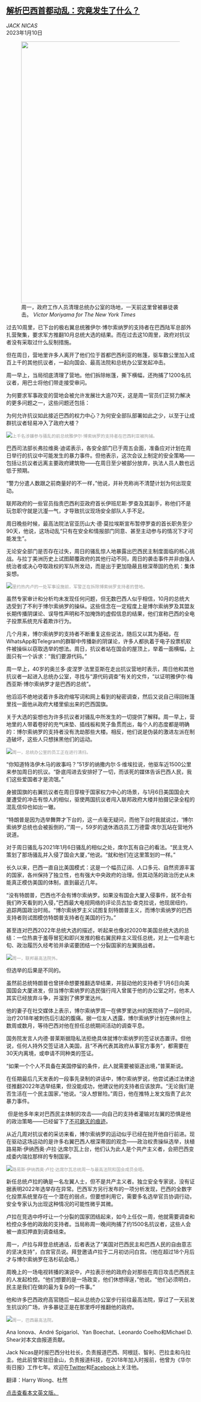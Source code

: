 <!--1673345223000-->
[解析巴西首都动乱：究竟发生了什么？](https://cn.nytimes.com/world/20230110/brazil-riots-bolsonaro-conspiracy-theories/)
------

<address>JACK NICAS</address><time pudate="2023-01-10 05:48:54" datetime="2023-01-10 05:48:54">2023年1月10日</time><figure><img src="https://images.weserv.nl/?url=static01.nyt.com/images/2023/01/09/world/09brazil/09brazil-master1050.jpg" width="1050" height="700"><figcaption>周一，政府工作人员清理总统办公室的场地，一天前这里曾被暴徒袭击。 <cite>Victor Moriyama for The New York Times</cite></figcaption></figure><section><p>过去10周里，已下台的极右翼总统雅伊尔·博尔索纳罗的支持者在巴西陆军总部外扎营聚集，要求军方推翻10月总统大选的结果。而在过去这10周里，政府对抗议者没有采取过什么反制措施。</p><p>但在周日，营地里许多人离开了他们位于首都巴西利亚的帐篷，驱车数公里加入成百上千的其他抗议者，一起向国会、最高法院和总统办公室发起冲击。</p><p>周一早上，当局彻底清理了营地。他们拆除帐篷，撕下横幅，还拘捕了1200名抗议者，用巴士将他们带走接受审问。</p><p>为何要求军事政变的营地会被允许发展壮大逾70天，这是周一官员们正努力解决的更多问题之一，这些问题还包括：</p><p>为何允许抗议如此接近巴西的权力中心？为何安全部队部署如此之少，以至于让成群抗议者轻易冲入了政府大楼？</p><p><img src="https://images.weserv.nl/?url=static01.nyt.com/images/2023/01/09/world/09brazil-02/09brazil-02-master1050.jpg"><small style="color: #999;">上千名涉嫌参与骚乱的前总统雅伊尔·博索纳罗的支持者在巴西利亚被拘捕。</small></p><p>巴西司法部长弗拉维奥·迪诺表示，各安全部门已于周五会面，准备应对计划在周日举行的抗议中可能发生的暴力事件。但他表示，这次会议上制定的安全策略——包括让抗议者远离主要政府建筑物——在周日至少被部分放弃，执法人员人数也远低于预期。</p><p>“警力分遣人数跟之前商量好的不一样，”他说，并补充称尚不清楚计划为何出现变动。</p><p>联邦政府的一些官员指责巴西利亚政府首长伊班尼斯·罗查及其副手，称他们不是玩忽职守就是沆瀣一气，才导致抗议现场安全部队人手不足。</p><p>周日晚些时候，最高法院法官亚历山大·德·莫拉埃斯宣布暂停罗查的首长职务至少90天，他说，这场动乱“只有在安全和情报部门同意、甚至主动参与的情况下才可能发生”。</p><p>无论安全部门是否存在过失，周日的骚乱惊人地暴露出巴西民主制度面临的核心挑战。与拉丁美洲历史上试图颠覆政府的其他行动不同，周日的袭击事件并非由强人统治者或决心夺取政权的军队所发动，而是出于更加隐蔽且根深蒂固的危机：集体妄想。</p><p><img src="https://images.weserv.nl/?url=static01.nyt.com/images/2023/01/09/world/09brazil-03/09brazil-03-master1050.jpg"><small style="color: #999;">里约热内卢的一处军事设施前，军警正在拆除博索纳罗支持者的营地。</small></p><p>虽然专家审计和分析均未发现任何问题，但无数巴西人似乎相信，10月的总统大选受到了不利于博尔索纳罗的操纵。这些信念在一定程度上是博尔索纳罗及其盟友长期传播阴谋论、误导性声明和不加掩饰的虚假信息的结果，他们宣称巴西的全电子投票系统充斥着欺诈行为。</p><p>几个月来，博尔索纳罗的支持者不断重复这些说法，随后又以其为基础，在WhatsApp和Telegram的群聊中传播新的阴谋论，许多人都执着于电子投票机软件被操纵以窃取选举的想法。周日，抗议者站在国会的屋顶上，举着一面横幅，上面只有一个诉求：“我们要源代码。”</p><p>周一早上，40岁的奥兰多·皮涅罗·法里亚斯在走出抗议营地时表示，周日他和其他抗议者一起进入总统办公室，寻找与“源代码调查”有关的文件，“以证明雅伊尔·梅西亚斯·博尔索纳罗才是巴西的总统”。</p><p>他滔滔不绝地说着许多政府缩写词和网上看到的秘密调查，然后又说自己得回帐篷里找一面他从政府大楼里偷出来的巴西国旗。</p><p>关于大选的妄想也为许多抗议者对骚乱中所发生的一切提供了解释。周一早上，营地里的人带着卷好的充气床垫、插线板和凳子鱼贯而出，每个人的态度都是明确的：博尔索纳罗的支持者没有洗劫那些大楼。相反，他们说是伪装的激进左派在制造破坏，这些人只想抹黑他们的运动。</p><p><img src="https://images.weserv.nl/?url=static01.nyt.com/images/2023/01/09/world/09brazil-04/09brazil-04-master1050.jpg"><small style="color: #999;">周一，总统办公室的员工正在进行清扫。</small></p><p>“你知道特洛伊木马的故事吗？”51岁的纳撒内尔·S·维埃拉说，他驱车近1500公里来参加周日的抗议。“卧底闯进去安排好了一切，而该死的媒体告诉巴西人民，我们这些爱国者才是流氓。”</p><p>身披国旗的右翼抗议者在周日穿梭于国家权力中心的场景，与1月6日美国国会大厦遭受的冲击有惊人的相似，驱使两国抗议者闯入联邦政府大楼并拍摄记录全程的混乱信仰也如出一辙。</p><p>“特朗普是因为选举舞弊才下台的，这一点毫无疑问，而他下台时我就说过，‘博尔索纳罗总统也会被扳倒的，’”周一，59岁的退休酒店员工万德雷·席尔瓦站在营地外说道。</p><p>对于周日骚乱与2021年1月6日骚乱的相似之处，席尔瓦有自己的看法。“民主党人策划了那场骚乱并入侵了国会大厦，”他说。“就和他们在这里策划的一样。”</p><p>长久以来，巴西一直自比美国模式：这是一个幅员辽阔、人口多元、自然资源丰富的国家，各州保持了独立性，也有强大中央政府的治理。但其动荡的政治历史从未能真正模仿美国的体制，直到最近几年。</p><p>“没有特朗普，巴西也不会有博尔索纳罗。如果没有国会大厦入侵事件，就不会有我们昨天看到的入侵，”巴西最大电视网络的评论员古加·查克拉说，他现居纽约，追踪两国政治时局。“博尔索纳罗主义试图复刻特朗普主义，而博尔索纳罗的巴西支持者则试图模仿特朗普支持者在美国的行为。”</p><p>甚至连对巴西2022年总统大选的描述，听起来也像对2020年美国总统大选的总结：一位热衷于羞辱冒犯和即兴发推的极右翼民粹主义现任总统，对上一位年逾七旬、政治履历久经考验并承诺要团结一个分裂国家的左翼挑战者。</p><p><img src="https://images.weserv.nl/?url=static01.nyt.com/images/2023/01/09/world/09brazil-05/09brazil-05-master1050.jpg"><small style="color: #999;">周一，联邦最高法院外。</small></p><p>但选举的后果是不同的。</p><p>虽然前总统特朗普也曾拼命想要推翻选举结果，并鼓动他的支持者于1月6日向美国国会大厦进发，但当博尔索纳罗的选民强行闯入曾属于他的办公室之时，他本人其实已经放弃斗争，并溜到了佛罗里达州。</p><p>他的妻子在社交媒体上表示，博尔索纳罗周一在佛罗里达州的医院待了一段时间，治疗2018年被刺伤后引起的腹痛。据一位友人透露，博尔索纳罗计划在佛州住上数周或数月，等待巴西对他在担任总统期间活动的调查平息。</p><p>国务院发言人内德·普莱斯据隐私法拒绝具体就博尔索纳罗的签证状态置评。但他说，任何人持外交签证进入美国，且“不再代表其政府从事官方事务”，都需要在30天内离境，或申请不同种类的签证。</p><p>“如果一个个人不具备在美国停留的条件，此人就需要被驱逐出境，”普莱斯说。</p><p>在任期最后几天发表的一段事先录制的讲话中，博尔索纳罗说，他尝试通过法律途径推翻2022年选举结果，但没能成功，他建议他的支持者应该放弃。“无论我们是否生活在一个民主国家，”他说。“没人想冒险。”周日，他在推特上发文指责了此次暴力事件。</p><p> 但是他多年来对巴西民主体制的攻击——向自己的支持者灌输对左翼的恐惧是他的政治策略——已经留下了<a href="https://www.nytimes.com/2022/10/28/world/americas/bolsonaro-supporters-election.html">不可磨灭的痕迹</a>。</p><p>从近几周对抗议者的采访来看，博尔索纳罗的运动似乎已经在抛开他自行前进。现在驱动这场运动的是许多右翼巴西人根深蒂固的观念——政治权贵操纵选举，扶植路易斯·伊纳西奥·卢拉·达席尔瓦上台，他们认为此人是个共产主义者，会把巴西变成委内瑞拉那样的专制国家。</p><p><img src="https://images.weserv.nl/?url=static01.nyt.com/images/2023/01/09/world/09brazil-06/09brazil-06-master1050.jpg"><small style="color: #999;">路易斯·伊纳西奥·卢拉·达席尔瓦总统周一与最高法院和国会成员会晤。</small></p><p>新任总统卢拉的确是一名左翼人士，但不是共产主义者。独立安全专家说，没有证据表明2022年选举存在异常。巴西军方另行发布的一项分析发现，巴西的全数字化投票系统里存在一个潜在的弱点，但要想利用它，需要多名选举官员协调行动，安全专家认为出现这种情况的可能性微乎其微。</p><p>卢拉在竞选中呼吁让一个分裂的国家团结起来，如今上任仅一周，他就需要调查和检控众多他的政敌的支持者。当局称周一晚间拘捕了约1500名抗议者，这些人会被一直扣押直到调查结束。</p><p>周一，卢拉与拜登总统通话，后者表达了“美国对巴西民主和巴西人民的自由意志的坚决支持”，白宫官员说。拜登邀请卢拉于二月初访问白宫。（他在超过18个月后才与博尔索纳罗在洛杉矶会晤。）</p><p>周晚上的一场电视转播的演说中，卢拉表示他的政府会对那些在周日攻击巴西民主的人发起检控。“他们想要的是一场政变，他们休想得逞，”他说。“他们必须明白，民主是我们在做的最为复杂的一件事。”</p><p>他和许多巴西政府高官随后一起从总统办公室步行前往最高法院，穿过了一天前发生抗议的广场，许多暴徒正是在那里呼吁推翻他的政府。</p><p><img src="https://images.weserv.nl/?url=static01.nyt.com/images/2023/01/09/world/09brazil-07/09brazil-07-master1050.jpg"><small style="color: #999;">周一，巴西最高法院。</small></p></section><footer><p>Ana Ionova、André Spigariol、Yan Boechat、Leonardo Coelho和Michael D. Shear对本文由报道贡献。</p><p>Jack Nicas是时报巴西分社社长，负责报道巴西、阿根廷、智利、巴拉圭和乌拉圭。他此前曾常驻旧金山，负责报道科技，在2018年加入时报前，他曾为《华尔街日报》工作七年。欢迎在<a rel="nofollow" target="_blank" href="https://twitter.com/jacknicas">Twitter</a>和<a rel="nofollow" target="_blank" href="https://www.facebook.com/jnicas">Facebook</a>上关注他。</p><p>翻译：Harry Wong、杜然</p><p><a rel="nofollow" target="_blank" href="http://www.nytimes.com/2023/01/09/world/americas/brazil-riots-bolsonaro-conspiracy-theories.html">点击查看本文英文版。</a></p></footer>
